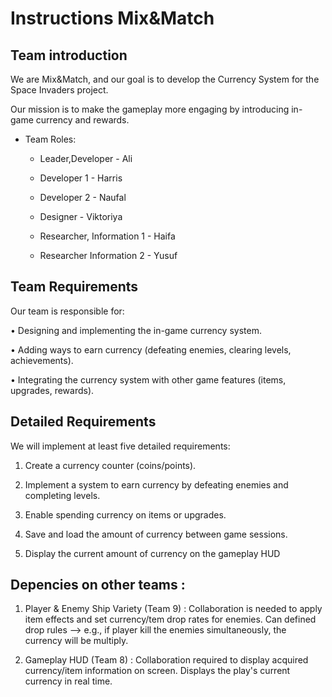 # Instructions Mix\&Match 

## Team introduction

We are Mix\&Match, and our goal is to develop the Currency System for the Space Invaders project.

Our mission is to make the gameplay more engaging by introducing in-game currency and rewards.



- Team Roles:

	- Leader,Developer - Ali

	- Developer 1 - Harris

	- Developer 2 - Naufal

	- Designer - Viktoriya

	- Researcher, Information 1 - Haifa

	- Researcher Information 2 - Yusuf



## Team Requirements



Our team is responsible for:

  •   Designing and implementing the in-game currency system.

  •   Adding ways to earn currency (defeating enemies, clearing levels, achievements).

  •   Integrating the currency system with other game features (items, upgrades, rewards).



## Detailed Requirements



We will implement at least five detailed requirements:

  1.   Create a currency counter (coins/points).

  2.   Implement a system to earn currency by defeating enemies and completing levels.

  3.   Enable spending currency on items or upgrades.

  4.   Save and load the amount of currency between game sessions.

  5.   Display the current amount of currency on the gameplay HUD


## Depencies on other teams :

  1.   Player & Enemy Ship Variety (Team 9) : Collaboration is needed to apply item effects and set currency/tem drop rates for enemies. Can defined drop rules --> e.g., if player kill the enemies simultaneously, the currency will be multiply.

  2.   Gameplay HUD (Team 8) : Collaboration required to display acquired currency/item information on screen. Displays the play's current currency in real time.